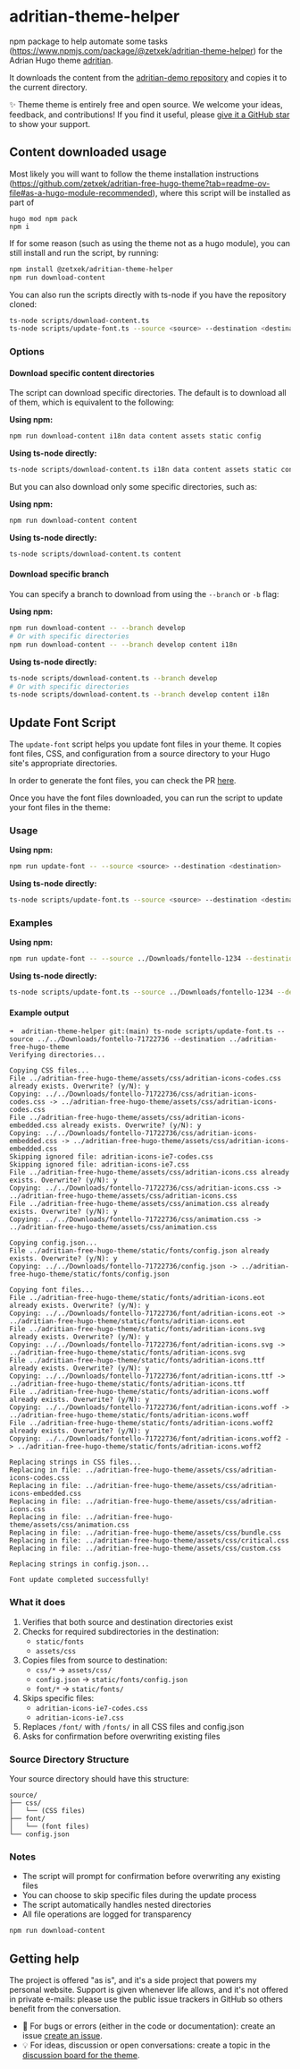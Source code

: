 # adritian-theme-helper
npm package to help automate some tasks (https://www.npmjs.com/package/@zetxek/adritian-theme-helper) for the Adrian Hugo theme [adritian](https://github.com/zetxek/adritian-free-hugo-theme).

It downloads the content from the [adritian-demo repository](https://github.com/zetxek/adritian-demo) and copies it to the current directory. 

✨ Theme theme is entirely free and open source. We welcome your ideas, feedback, and contributions! If you find it useful, please [give it a GitHub star](https://github.com/zetxek/adritian-free-hugo-theme) to show your support.

## Content downloaded usage

Most likely you will want to follow the theme installation instructions (https://github.com/zetxek/adritian-free-hugo-theme?tab=readme-ov-file#as-a-hugo-module-recommended), where this script will be installed as part of 

```
hugo mod npm pack
npm i
```

If for some reason (such as using the theme not as a hugo module), you can still install and run the script, by running:

```bash
npm install @zetxek/adritian-theme-helper
npm run download-content
```

You can also run the scripts directly with ts-node if you have the repository cloned:

```bash
ts-node scripts/download-content.ts
ts-node scripts/update-font.ts --source <source> --destination <destination>
```

### Options

#### Download specific content directories
The script can download specific directories. The default is to download all of them, which is equivalent to the following:

**Using npm:**
```bash
npm run download-content i18n data content assets static config
```

**Using ts-node directly:**
```bash
ts-node scripts/download-content.ts i18n data content assets static config
```

But you can also download only some specific directories, such as:

**Using npm:**
```bash
npm run download-content content
```

**Using ts-node directly:**
```bash
ts-node scripts/download-content.ts content
```

#### Download specific branch
You can specify a branch to download from using the `--branch` or `-b` flag:

**Using npm:**
```bash
npm run download-content -- --branch develop
# Or with specific directories
npm run download-content -- --branch develop content i18n
```

**Using ts-node directly:**
```bash
ts-node scripts/download-content.ts --branch develop
# Or with specific directories
ts-node scripts/download-content.ts --branch develop content i18n
```


## Update Font Script

The `update-font` script helps you update font files in your theme. It copies font files, CSS, and configuration from a source directory to your Hugo site's appropriate directories.

In order to generate the font files, you can check the PR [here](https://github.com/zetxek/adritian-free-hugo-theme/pull/169).


Once you have the font files downloaded, you can run the script to update your font files in the theme:

### Usage

**Using npm:**
```bash
npm run update-font -- --source <source> --destination <destination>
```

**Using ts-node directly:**
```bash
ts-node scripts/update-font.ts --source <source> --destination <destination>
```

### Examples

**Using npm:**
```bash
npm run update-font -- --source ../Downloads/fontello-1234 --destination ../my-hugo-site
```

**Using ts-node directly:**
```bash
ts-node scripts/update-font.ts --source ../Downloads/fontello-1234 --destination ../my-hugo-site
```

#### Example output

```
➜  adritian-theme-helper git:(main) ts-node scripts/update-font.ts --source ../../Downloads/fontello-71722736 --destination ../adritian-free-hugo-theme 
Verifying directories...

Copying CSS files...
File ../adritian-free-hugo-theme/assets/css/adritian-icons-codes.css already exists. Overwrite? (y/N): y
Copying: ../../Downloads/fontello-71722736/css/adritian-icons-codes.css -> ../adritian-free-hugo-theme/assets/css/adritian-icons-codes.css
File ../adritian-free-hugo-theme/assets/css/adritian-icons-embedded.css already exists. Overwrite? (y/N): y
Copying: ../../Downloads/fontello-71722736/css/adritian-icons-embedded.css -> ../adritian-free-hugo-theme/assets/css/adritian-icons-embedded.css
Skipping ignored file: adritian-icons-ie7-codes.css
Skipping ignored file: adritian-icons-ie7.css
File ../adritian-free-hugo-theme/assets/css/adritian-icons.css already exists. Overwrite? (y/N): y
Copying: ../../Downloads/fontello-71722736/css/adritian-icons.css -> ../adritian-free-hugo-theme/assets/css/adritian-icons.css
File ../adritian-free-hugo-theme/assets/css/animation.css already exists. Overwrite? (y/N): y
Copying: ../../Downloads/fontello-71722736/css/animation.css -> ../adritian-free-hugo-theme/assets/css/animation.css

Copying config.json...
File ../adritian-free-hugo-theme/static/fonts/config.json already exists. Overwrite? (y/N): y
Copying: ../../Downloads/fontello-71722736/config.json -> ../adritian-free-hugo-theme/static/fonts/config.json

Copying font files...
File ../adritian-free-hugo-theme/static/fonts/adritian-icons.eot already exists. Overwrite? (y/N): y
Copying: ../../Downloads/fontello-71722736/font/adritian-icons.eot -> ../adritian-free-hugo-theme/static/fonts/adritian-icons.eot
File ../adritian-free-hugo-theme/static/fonts/adritian-icons.svg already exists. Overwrite? (y/N): y
Copying: ../../Downloads/fontello-71722736/font/adritian-icons.svg -> ../adritian-free-hugo-theme/static/fonts/adritian-icons.svg
File ../adritian-free-hugo-theme/static/fonts/adritian-icons.ttf already exists. Overwrite? (y/N): y
Copying: ../../Downloads/fontello-71722736/font/adritian-icons.ttf -> ../adritian-free-hugo-theme/static/fonts/adritian-icons.ttf
File ../adritian-free-hugo-theme/static/fonts/adritian-icons.woff already exists. Overwrite? (y/N): y 
Copying: ../../Downloads/fontello-71722736/font/adritian-icons.woff -> ../adritian-free-hugo-theme/static/fonts/adritian-icons.woff
File ../adritian-free-hugo-theme/static/fonts/adritian-icons.woff2 already exists. Overwrite? (y/N): y
Copying: ../../Downloads/fontello-71722736/font/adritian-icons.woff2 -> ../adritian-free-hugo-theme/static/fonts/adritian-icons.woff2

Replacing strings in CSS files...
Replacing in file: ../adritian-free-hugo-theme/assets/css/adritian-icons-codes.css
Replacing in file: ../adritian-free-hugo-theme/assets/css/adritian-icons-embedded.css
Replacing in file: ../adritian-free-hugo-theme/assets/css/adritian-icons.css
Replacing in file: ../adritian-free-hugo-theme/assets/css/animation.css
Replacing in file: ../adritian-free-hugo-theme/assets/css/bundle.css
Replacing in file: ../adritian-free-hugo-theme/assets/css/critical.css
Replacing in file: ../adritian-free-hugo-theme/assets/css/custom.css

Replacing strings in config.json...

Font update completed successfully!
```

### What it does

1. Verifies that both source and destination directories exist
2. Checks for required subdirectories in the destination:
   - `static/fonts`
   - `assets/css`
3. Copies files from source to destination:
   - `css/*` → `assets/css/`
   - `config.json` → `static/fonts/config.json`
   - `font/*` → `static/fonts/`
4. Skips specific files:
   - `adritian-icons-ie7-codes.css`
   - `adritian-icons-ie7.css`
5. Replaces `/font/` with `/fonts/` in all CSS files and config.json
6. Asks for confirmation before overwriting existing files

### Source Directory Structure

Your source directory should have this structure:
```
source/
├── css/
│   └── (CSS files)
├── font/
│   └── (font files)
└── config.json
```

### Notes

- The script will prompt for confirmation before overwriting any existing files
- You can choose to skip specific files during the update process
- The script automatically handles nested directories
- All file operations are logged for transparency

```bash
npm run download-content
```


## Getting help

The project is offered "as is", and it's a side project that powers my personal website. Support is given whenever life allows, and it's not offered in private e-mails: please use the public issue trackers in GitHub so others benefit from the conversation.

- 🐛 For bugs or errors (either in the code or documentation): create an issue [create an issue](https://github.com/zetxek/adritian-free-hugo-theme/issues).
- 💡 For ideas, discussion or open conversations: create a topic in the [discussion board for the theme](https://github.com/zetxek/adritian-free-hugo-theme/discussions).

